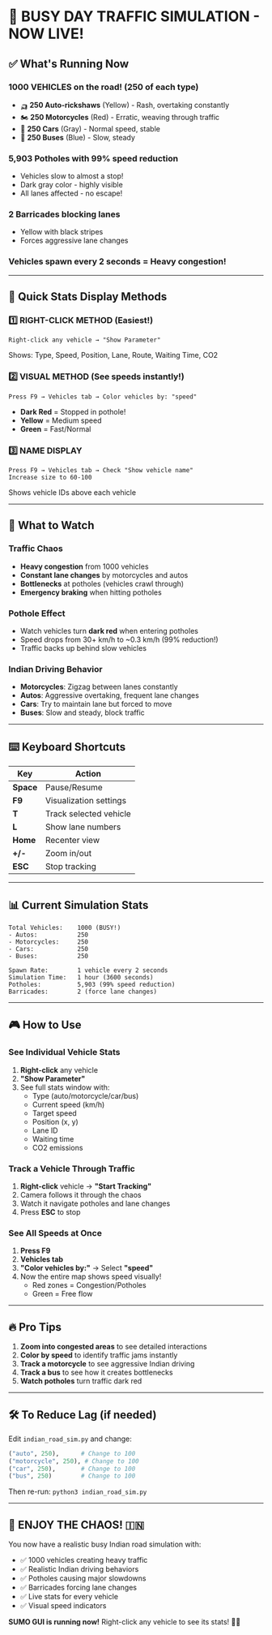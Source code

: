 # 🚗 BUSY DAY TRAFFIC SIMULATION - NOW LIVE!

## ✅ What's Running Now

### **1000 VEHICLES** on the road! (250 of each type)
- 🛺 **250 Auto-rickshaws** (Yellow) - Rash, overtaking constantly
- 🏍️ **250 Motorcycles** (Red) - Erratic, weaving through traffic  
- 🚗 **250 Cars** (Gray) - Normal speed, stable
- 🚌 **250 Buses** (Blue) - Slow, steady

### **5,903 Potholes** with 99% speed reduction
- Vehicles slow to almost a stop!
- Dark gray color - highly visible
- All lanes affected - no escape!

### **2 Barricades** blocking lanes
- Yellow with black stripes
- Forces aggressive lane changes

### **Vehicles spawn every 2 seconds** = Heavy congestion!

---

## 🎯 Quick Stats Display Methods

### 1️⃣ **RIGHT-CLICK METHOD** (Easiest!)
```
Right-click any vehicle → "Show Parameter"
```
Shows: Type, Speed, Position, Lane, Route, Waiting Time, CO2

### 2️⃣ **VISUAL METHOD** (See speeds instantly!)
```
Press F9 → Vehicles tab → Color vehicles by: "speed"
```
- **Dark Red** = Stopped in pothole!
- **Yellow** = Medium speed
- **Green** = Fast/Normal

### 3️⃣ **NAME DISPLAY**
```
Press F9 → Vehicles tab → Check "Show vehicle name"
Increase size to 60-100
```
Shows vehicle IDs above each vehicle

---

## 🚦 What to Watch

### Traffic Chaos
- **Heavy congestion** from 1000 vehicles
- **Constant lane changes** by motorcycles and autos
- **Bottlenecks** at potholes (vehicles crawl through)
- **Emergency braking** when hitting potholes

### Pothole Effect
- Watch vehicles turn **dark red** when entering potholes
- Speed drops from 30+ km/h to ~0.3 km/h (99% reduction!)
- Traffic backs up behind slow vehicles

### Indian Driving Behavior
- **Motorcycles**: Zigzag between lanes constantly
- **Autos**: Aggressive overtaking, frequent lane changes
- **Cars**: Try to maintain lane but forced to move
- **Buses**: Slow and steady, block traffic

---

## ⌨️ Keyboard Shortcuts

| Key | Action |
|-----|--------|
| **Space** | Pause/Resume |
| **F9** | Visualization settings |
| **T** | Track selected vehicle |
| **L** | Show lane numbers |
| **Home** | Recenter view |
| **+/-** | Zoom in/out |
| **ESC** | Stop tracking |

---

## 📊 Current Simulation Stats

```
Total Vehicles:    1000 (BUSY!)
- Autos:           250
- Motorcycles:     250  
- Cars:            250
- Buses:           250

Spawn Rate:        1 vehicle every 2 seconds
Simulation Time:   1 hour (3600 seconds)
Potholes:          5,903 (99% speed reduction)
Barricades:        2 (force lane changes)
```

---

## 🎮 How to Use

### See Individual Vehicle Stats
1. **Right-click** any vehicle
2. **"Show Parameter"** 
3. See full stats window with:
   - Type (auto/motorcycle/car/bus)
   - Current speed (km/h)
   - Target speed
   - Position (x, y)
   - Lane ID
   - Waiting time
   - CO2 emissions

### Track a Vehicle Through Traffic
1. **Right-click** vehicle → **"Start Tracking"**
2. Camera follows it through the chaos
3. Watch it navigate potholes and lane changes
4. Press **ESC** to stop

### See All Speeds at Once
1. **Press F9**
2. **Vehicles tab**
3. **"Color vehicles by:"** → Select **"speed"**
4. Now the entire map shows speed visually!
   - Red zones = Congestion/Potholes
   - Green = Free flow

---

## 🔥 Pro Tips

1. **Zoom into congested areas** to see detailed interactions
2. **Color by speed** to identify traffic jams instantly
3. **Track a motorcycle** to see aggressive Indian driving
4. **Track a bus** to see how it creates bottlenecks
5. **Watch potholes** turn traffic dark red

---

## 🛠️ To Reduce Lag (if needed)

Edit `indian_road_sim.py` and change:
```python
("auto", 250),      # Change to 100
("motorcycle", 250), # Change to 100
("car", 250),       # Change to 100
("bus", 250)        # Change to 100
```

Then re-run: `python3 indian_road_sim.py`

---

## 🎯 ENJOY THE CHAOS! 🇮🇳

You now have a realistic busy Indian road simulation with:
- ✅ 1000 vehicles creating heavy traffic
- ✅ Realistic Indian driving behaviors
- ✅ Potholes causing major slowdowns
- ✅ Barricades forcing lane changes
- ✅ Live stats for every vehicle
- ✅ Visual speed indicators

**SUMO GUI is running now!** Right-click any vehicle to see its stats! 🚗💨
